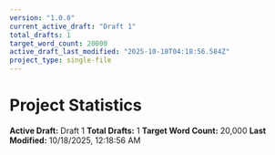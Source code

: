 ```yaml
---
version: "1.0.0"
current_active_draft: "Draft 1"
total_drafts: 1
target_word_count: 20000
active_draft_last_modified: "2025-10-18T04:18:56.584Z"
project_type: single-file
---
```


# Project Statistics

**Active Draft:** Draft 1
**Total Drafts:** 1
**Target Word Count:** 20,000
**Last Modified:** 10/18/2025, 12:18:56 AM
